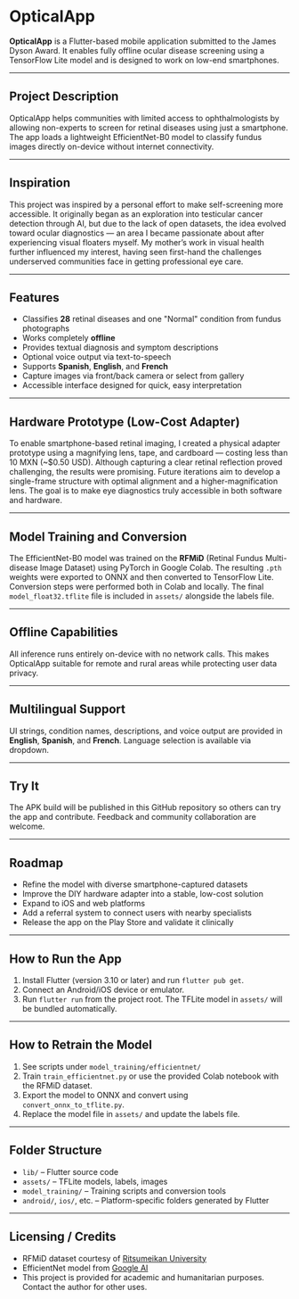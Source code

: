 
# OpticalApp

**OpticalApp** is a Flutter-based mobile application submitted to the James Dyson Award. It enables fully offline ocular disease screening using a TensorFlow Lite model and is designed to work on low-end smartphones.

---

## Project Description

OpticalApp helps communities with limited access to ophthalmologists by allowing non-experts to screen for retinal diseases using just a smartphone. The app loads a lightweight EfficientNet-B0 model to classify fundus images directly on-device without internet connectivity.

---

## Inspiration

This project was inspired by a personal effort to make self-screening more accessible. It originally began as an exploration into testicular cancer detection through AI, but due to the lack of open datasets, the idea evolved toward ocular diagnostics — an area I became passionate about after experiencing visual floaters myself. My mother’s work in visual health further influenced my interest, having seen first-hand the challenges underserved communities face in getting professional eye care.

---

## Features

- Classifies **28** retinal diseases and one "Normal" condition from fundus photographs
- Works completely **offline**
- Provides textual diagnosis and symptom descriptions
- Optional voice output via text-to-speech
- Supports **Spanish**, **English**, and **French**
- Capture images via front/back camera or select from gallery
- Accessible interface designed for quick, easy interpretation

---

## Hardware Prototype (Low-Cost Adapter)

To enable smartphone-based retinal imaging, I created a physical adapter prototype using a magnifying lens, tape, and cardboard — costing less than 10 MXN (~$0.50 USD). Although capturing a clear retinal reflection proved challenging, the results were promising. Future iterations aim to develop a single-frame structure with optimal alignment and a higher-magnification lens. The goal is to make eye diagnostics truly accessible in both software and hardware.

---

## Model Training and Conversion

The EfficientNet-B0 model was trained on the **RFMiD** (Retinal Fundus Multi-disease Image Dataset) using PyTorch in Google Colab. The resulting `.pth` weights were exported to ONNX and then converted to TensorFlow Lite. Conversion steps were performed both in Colab and locally. The final `model_float32.tflite` file is included in `assets/` alongside the labels file.

---

## Offline Capabilities

All inference runs entirely on-device with no network calls. This makes OpticalApp suitable for remote and rural areas while protecting user data privacy.

---

## Multilingual Support

UI strings, condition names, descriptions, and voice output are provided in **English**, **Spanish**, and **French**. Language selection is available via dropdown.

---

## Try It

The APK build will be published in this GitHub repository so others can try the app and contribute. Feedback and community collaboration are welcome.

---

## Roadmap

- Refine the model with diverse smartphone-captured datasets
- Improve the DIY hardware adapter into a stable, low-cost solution
- Expand to iOS and web platforms
- Add a referral system to connect users with nearby specialists
- Release the app on the Play Store and validate it clinically

---

## How to Run the App

1. Install Flutter (version 3.10 or later) and run `flutter pub get`.
2. Connect an Android/iOS device or emulator.
3. Run `flutter run` from the project root. The TFLite model in `assets/` will be bundled automatically.

---

## How to Retrain the Model

1. See scripts under `model_training/efficientnet/`
2. Train `train_efficientnet.py` or use the provided Colab notebook with the RFMiD dataset.
3. Export the model to ONNX and convert using `convert_onnx_to_tflite.py`.
4. Replace the model file in `assets/` and update the labels file.

---

## Folder Structure

- `lib/` – Flutter source code
- `assets/` – TFLite models, labels, images
- `model_training/` – Training scripts and conversion tools
- `android/`, `ios/`, etc. – Platform-specific folders generated by Flutter

---

## Licensing / Credits

- RFMiD dataset courtesy of [Ritsumeikan University](https://www.kaggle.com/datasets/rishabhiitbhu/rfmid-retinal-disease-classification)
- EfficientNet model from [Google AI](https://arxiv.org/abs/1905.11946)
- This project is provided for academic and humanitarian purposes. Contact the author for other uses.
